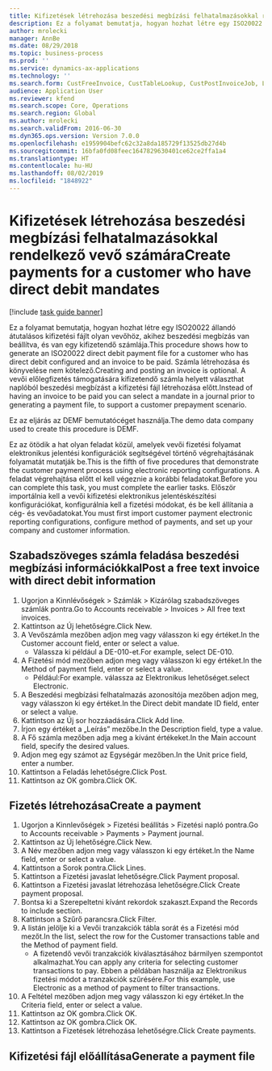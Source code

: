 ```yaml
---
title: Kifizetések létrehozása beszedési megbízási felhatalmazásokkal rendelkező vevő számára
description: Ez a folyamat bemutatja, hogyan hozhat létre egy ISO20022 állandó átutalásos kifizetési fájlt olyan vevőhöz, akihez beszedési megbízás van beállítva, és van egy kifizetendő számlája.
author: mrolecki
manager: AnnBe
ms.date: 08/29/2018
ms.topic: business-process
ms.prod: ''
ms.service: dynamics-ax-applications
ms.technology: ''
ms.search.form: CustFreeInvoice, CustTableLookup, CustPostInvoiceJob, LedgerJournalTable, LedgerJournalTransCustPaym, SysQueryForm, CustPaymProposalEdit, BankAccountTableLookUp
audience: Application User
ms.reviewer: kfend
ms.search.scope: Core, Operations
ms.search.region: Global
ms.author: mrolecki
ms.search.validFrom: 2016-06-30
ms.dyn365.ops.version: Version 7.0.0
ms.openlocfilehash: e1959904befc62c32a8da185729f13525db27d4b
ms.sourcegitcommit: 16bfa0fd08feec1647829630401ce62ce2ffa1a4
ms.translationtype: HT
ms.contentlocale: hu-HU
ms.lasthandoff: 08/02/2019
ms.locfileid: "1848922"
---
```

# <a name="create-payments-for-a-customer-who-have-direct-debit-mandates"></a><span data-ttu-id="6c364-103">Kifizetések létrehozása beszedési megbízási felhatalmazásokkal rendelkező vevő számára</span><span class="sxs-lookup"><span data-stu-id="6c364-103">Create payments for a customer who have direct debit mandates</span></span>

[!include [task guide banner](../../includes/task-guide-banner.md)]

<span data-ttu-id="6c364-104">Ez a folyamat bemutatja, hogyan hozhat létre egy ISO20022 állandó átutalásos kifizetési fájlt olyan vevőhöz, akihez beszedési megbízás van beállítva, és van egy kifizetendő számlája.</span><span class="sxs-lookup"><span data-stu-id="6c364-104">This procedure shows how to generate an ISO20022 direct debit payment file for a customer who has direct debit configured and an invoice to be paid.</span></span> <span data-ttu-id="6c364-105">Számla létrehozása és könyvelése nem kötelező.</span><span class="sxs-lookup"><span data-stu-id="6c364-105">Creating and posting an invoice is optional.</span></span> <span data-ttu-id="6c364-106">A vevői előlegfizetés támogatására kifizetendő számla helyett választhat naplóból beszedési megbízást a kifizetési fájl létrehozása előtt.</span><span class="sxs-lookup"><span data-stu-id="6c364-106">Instead of having an invoice to be paid you can select a mandate in a journal prior to generating a payment file, to support a customer prepayment scenario.</span></span>



<span data-ttu-id="6c364-107">Ez az eljárás az DEMF bemutatócéget használja.</span><span class="sxs-lookup"><span data-stu-id="6c364-107">The demo data company used to create this procedure is DEMF.</span></span>



<span data-ttu-id="6c364-108">Ez az ötödik a hat olyan feladat közül, amelyek vevői fizetési folyamat elektronikus jelentési konfigurációk segítségével történő végrehajtásának folyamatát mutatják be.</span><span class="sxs-lookup"><span data-stu-id="6c364-108">This is the fifth of five procedures that demonstrate the customer payment process using electronic reporting configurations.</span></span> <span data-ttu-id="6c364-109">A feladat végrehajtása előtt el kell végeznie a korábbi feladatokat.</span><span class="sxs-lookup"><span data-stu-id="6c364-109">Before you can complete this task, you must complete the earlier tasks.</span></span> <span data-ttu-id="6c364-110">Először importálnia kell a vevői kifizetési elektronikus jelentéskészítési konfigurációkat, konfigurálnia kell a fizetési módokat, és be kell állítania a cég- és vevőadatokat.</span><span class="sxs-lookup"><span data-stu-id="6c364-110">You must first import customer payment electronic reporting configurations, configure method of payments, and set up your company and customer information.</span></span> 


## <a name="post-a-free-text-invoice-with-direct-debit-information"></a><span data-ttu-id="6c364-111">Szabadszöveges számla feladása beszedési megbízási információkkal</span><span class="sxs-lookup"><span data-stu-id="6c364-111">Post a free text invoice with direct debit information</span></span>
1. <span data-ttu-id="6c364-112">Ugorjon a Kinnlévőségek > Számlák > Kizárólag szabadszöveges számlák pontra.</span><span class="sxs-lookup"><span data-stu-id="6c364-112">Go to Accounts receivable > Invoices > All free text invoices.</span></span>
2. <span data-ttu-id="6c364-113">Kattintson az Új lehetőségre.</span><span class="sxs-lookup"><span data-stu-id="6c364-113">Click New.</span></span>
3. <span data-ttu-id="6c364-114">A Vevőszámla mezőben adjon meg vagy válasszon ki egy értéket.</span><span class="sxs-lookup"><span data-stu-id="6c364-114">In the Customer account field, enter or select a value.</span></span>
    * <span data-ttu-id="6c364-115">Válassza ki például a DE-010-et.</span><span class="sxs-lookup"><span data-stu-id="6c364-115">For example, select DE-010.</span></span>  
4. <span data-ttu-id="6c364-116">A Fizetési mód mezőben adjon meg vagy válasszon ki egy értéket.</span><span class="sxs-lookup"><span data-stu-id="6c364-116">In the Method of payment field, enter or select a value.</span></span>
    * <span data-ttu-id="6c364-117">Például:</span><span class="sxs-lookup"><span data-stu-id="6c364-117">For example.</span></span> <span data-ttu-id="6c364-118">válassza az Elektronikus lehetőséget.</span><span class="sxs-lookup"><span data-stu-id="6c364-118">select Electronic.</span></span>  
5. <span data-ttu-id="6c364-119">A Beszedési megbízási felhatalmazás azonosítója mezőben adjon meg, vagy válasszon ki egy értéket.</span><span class="sxs-lookup"><span data-stu-id="6c364-119">In the Direct debit mandate ID field, enter or select a value.</span></span>
6. <span data-ttu-id="6c364-120">Kattintson az Új sor hozzáadására.</span><span class="sxs-lookup"><span data-stu-id="6c364-120">Click Add line.</span></span>
7. <span data-ttu-id="6c364-121">Írjon egy értéket a „Leírás” mezőbe.</span><span class="sxs-lookup"><span data-stu-id="6c364-121">In the Description field, type a value.</span></span>
8. <span data-ttu-id="6c364-122">A Fő számla mezőben adja meg a kívánt értékeket.</span><span class="sxs-lookup"><span data-stu-id="6c364-122">In the Main account field, specify the desired values.</span></span>
9. <span data-ttu-id="6c364-123">Adjon meg egy számot az Egységár mezőben.</span><span class="sxs-lookup"><span data-stu-id="6c364-123">In the Unit price field, enter a number.</span></span>
10. <span data-ttu-id="6c364-124">Kattintson a Feladás lehetőségre.</span><span class="sxs-lookup"><span data-stu-id="6c364-124">Click Post.</span></span>
11. <span data-ttu-id="6c364-125">Kattintson az OK gombra.</span><span class="sxs-lookup"><span data-stu-id="6c364-125">Click OK.</span></span>

## <a name="create-a-payment"></a><span data-ttu-id="6c364-126">Fizetés létrehozása</span><span class="sxs-lookup"><span data-stu-id="6c364-126">Create a payment</span></span>
1. <span data-ttu-id="6c364-127">Ugorjon a Kinnlevőségek > Fizetési beállítás > Fizetési napló pontra.</span><span class="sxs-lookup"><span data-stu-id="6c364-127">Go to Accounts receivable > Payments > Payment journal.</span></span>
2. <span data-ttu-id="6c364-128">Kattintson az Új lehetőségre.</span><span class="sxs-lookup"><span data-stu-id="6c364-128">Click New.</span></span>
3. <span data-ttu-id="6c364-129">A Név mezőben adjon meg vagy válasszon ki egy értéket.</span><span class="sxs-lookup"><span data-stu-id="6c364-129">In the Name field, enter or select a value.</span></span>
4. <span data-ttu-id="6c364-130">Kattintson a Sorok pontra.</span><span class="sxs-lookup"><span data-stu-id="6c364-130">Click Lines.</span></span>
5. <span data-ttu-id="6c364-131">Kattintson a Fizetési javaslat lehetőségre.</span><span class="sxs-lookup"><span data-stu-id="6c364-131">Click Payment proposal.</span></span>
6. <span data-ttu-id="6c364-132">Kattintson a Fizetési javaslat létrehozása lehetőségre.</span><span class="sxs-lookup"><span data-stu-id="6c364-132">Click Create payment proposal.</span></span>
7. <span data-ttu-id="6c364-133">Bontsa ki a Szerepeltetni kívánt rekordok szakaszt.</span><span class="sxs-lookup"><span data-stu-id="6c364-133">Expand the Records to include section.</span></span>
8. <span data-ttu-id="6c364-134">Kattintson a Szűrő parancsra.</span><span class="sxs-lookup"><span data-stu-id="6c364-134">Click Filter.</span></span>
9. <span data-ttu-id="6c364-135">A listán jelölje ki a Vevői tranzakciók tábla sorát és a Fizetési mód mezőt.</span><span class="sxs-lookup"><span data-stu-id="6c364-135">In the list, select the row for the Customer transactions table and the Method of payment field.</span></span>
    * <span data-ttu-id="6c364-136">A fizetendő vevői tranzakciók kiválasztásához bármilyen szempontot alkalmazhat.</span><span class="sxs-lookup"><span data-stu-id="6c364-136">You can apply any criteria for selecting customer transactions to pay.</span></span> <span data-ttu-id="6c364-137">Ebben a példában használja az Elektronikus fizetési módot a tranzakciók szűrésére.</span><span class="sxs-lookup"><span data-stu-id="6c364-137">For this example, use Electronic as a method of payment to filter transactions.</span></span>  
10. <span data-ttu-id="6c364-138">A Feltétel mezőben adjon meg vagy válasszon ki egy értéket.</span><span class="sxs-lookup"><span data-stu-id="6c364-138">In the Criteria field, enter or select a value.</span></span>
11. <span data-ttu-id="6c364-139">Kattintson az OK gombra.</span><span class="sxs-lookup"><span data-stu-id="6c364-139">Click OK.</span></span>
12. <span data-ttu-id="6c364-140">Kattintson az OK gombra.</span><span class="sxs-lookup"><span data-stu-id="6c364-140">Click OK.</span></span>
13. <span data-ttu-id="6c364-141">Kattintson a Fizetések létrehozása lehetőségre.</span><span class="sxs-lookup"><span data-stu-id="6c364-141">Click Create payments.</span></span>

## <a name="generate-a-payment-file"></a><span data-ttu-id="6c364-142">Kifizetési fájl előállítása</span><span class="sxs-lookup"><span data-stu-id="6c364-142">Generate a payment file</span></span>

